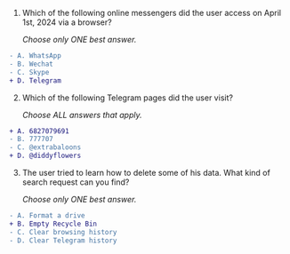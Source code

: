 1. Which of the following online messengers did the user access on April 1st, 2024 via a browser?

   _Choose only ONE best answer._
```diff
- A. WhatsApp
- B. Wechat
- C. Skype
+ D. Telegram
```
2. Which of the following Telegram pages did the user visit?

   _Choose ALL answers that apply._
```diff
+ A. 6827079691
- B. 777707
- C. @extrabaloons
+ D. @diddyflowers
```
3. The user tried to learn how to delete some of his data. What kind of search request can you find?

   _Choose only ONE best answer._
```diff
- A. Format a drive
+ B. Empty Recycle Bin
- C. Clear browsing history
- D. Clear Telegram history
```